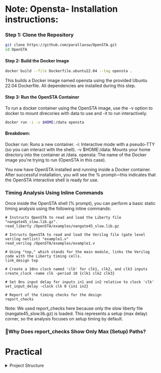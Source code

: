  # **Note:** Opensta- Installation instructions:

### Step 1: Clone the Repository

```bash
git clone https://github.com/parallaxsw/OpenSTA.git
cd OpenSTA
```



#### Step 2: Build the Docker Image
```bash
docker build --file Dockerfile.ubuntu22.04 --tag opensta .
```
This builds a Docker image named opensta using the provided Ubuntu 22.04 Dockerfile. All dependencies are installed during this step.



#### Step 3: Run the OpenSTA Container
To run a docker container using the OpenSTA image, use the -v option to docker to mount direcories with data to use and -it to run interactively.
```bash
docker run -i -v $HOME:/data opensta
```
#### Breakdown:

Docker run: Runs a new container.
-i: Interactive mode with a pseudo-TTY (so you can interact with the shell).
-v $HOME:/data: Mounts your home directory into the container at /data.
opensta: The name of the Docker image you're trying to run (OpenSTA in this case).



You now have OpenSTA installed and running inside a Docker container. After successful installation, you will see the % prompt—this indicates that the OpenSTA interactive shell is ready for use.

### Timing Analysis Using Inline Commands

Once inside the OpenSTA shell (% prompt), you can perform a basic static timing analysis using the following inline commands:
```shell
# Instructs OpenSTA to read and load the Liberty file "nangate45_slow.lib.gz".
read_liberty /OpenSTA/examples/nangate45_slow.lib.gz

# Intructs OpenSTA to read and load the Verilog file (gate level verilog netlist) "example1.v"
read_verilog /OpenSTA/examples/example1.v

# Using "top," which stands for the main module, links the Verilog code with the Liberty timing cells.
link_design top

# Create a 10ns clock named 'clk' for clk1, clk2, and clk3 inputs 
create_clock -name clk -period 10 {clk1 clk2 clk3}

# Set 0ns input delay for inputs in1 and in2 relative to clock 'clk'
set_input_delay -clock clk 0 {in1 in2}

# Report of the timing checks for the design 
report_checks 
```
  
Note: We used report_checks here because only the slow liberty file (nangate45_slow.lib.gz) is loaded.
This represents a setup (max delay) corner, so the analysis focuses on setup timing by default.

### 🤔Why Does report_checks Show Only Max (Setup) Paths?
# Practical 
<details>
 <summary>Project Structure</summary>
 # Set 0ns input delay for inputs in1 and in2 relative to clock 'clk'
set_input_delay -clock clk 0 {in1 in2}

# Report of the timing checks for the design 
report_checks 
```
  
Note: We used report_checks here because only the slow liberty file (nangate45_slow.lib.gz) is loaded.
This represents a setup (max delay) corner, so the analysis focuses on setup timing by default.

